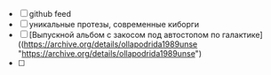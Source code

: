 - [ ] github feed
- [ ] уникальные протезы, современные киборги
- [ ] [Выпускной альбом с закосом под автостопом по галактике]((https://archive.org/details/ollapodrida1989unse "https://archive.org/details/ollapodrida1989unse")
- [ ]
